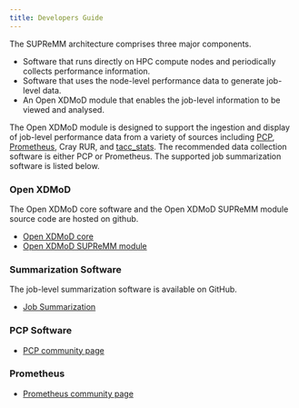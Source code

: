 ```yaml
---
title: Developers Guide
---
```


The SUPReMM architecture comprises three major components.
   
* Software that runs directly on HPC compute nodes and periodically collects performance information.
* Software that uses the node-level performance data to generate job-level data.
* An Open XDMoD module that enables the job-level information to be viewed and analysed.

The Open XDMoD module is designed to support the ingestion and display of job-level performance data
from a variety of sources including [PCP](http://pcp.io), [Prometheus](https://prometheus.io/), Cray RUR, and [tacc_stats](https://github.com/TACC/tacc_stats).
The recommended data collection software is either PCP or Prometheus. The supported job summarization software is listed below.

### Open XDMoD 

The Open XDMoD core software and the Open XDMoD SUPReMM module source code are hosted on github.
- [Open XDMoD core](https://github.com/ubccr/xdmod)
- [Open XDMoD SUPReMM module](https://github.com/ubccr/xdmod-supremm)

### Summarization Software

The job-level summarization software is available on GitHub.
- [Job Summarization](https://github.com/ubccr/supremm)

### PCP Software

- [PCP community page](http://pcp.io/community.html)

### Prometheus

- [Prometheus community page](https://prometheus.io/community/)
